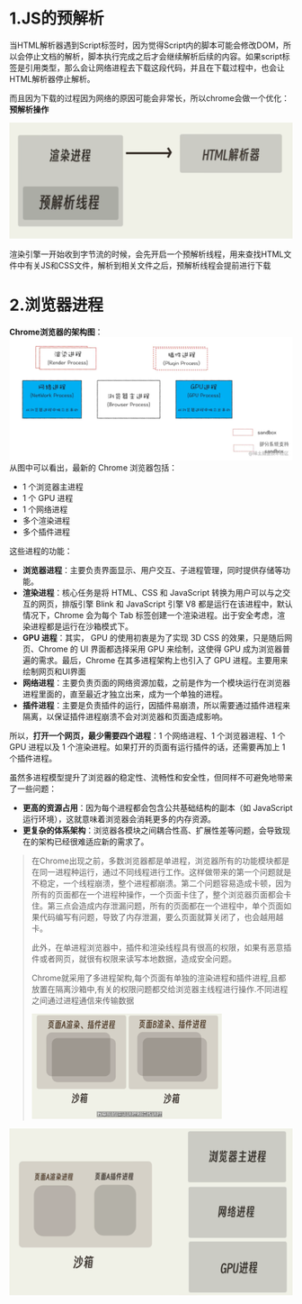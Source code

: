 # 1.JS的预解析

当HTML解析器遇到Script标签时，因为觉得Script内的脚本可能会修改DOM，所以会停止文档的解析，脚本执行完成之后才会继续解析后续的内容。如果script标签是引用类型，那么会让网络进程去下载这段代码，并且在下载过程中，也会让HTML解析器停止解析。

而且因为下载的过程因为网络的原因可能会非常长，所以chrome会做一个优化：**预解析操作**

![image-20230824161632520](./assets/image-20230824161632520.png)

渲染引擎一开始收到字节流的时候，会先开启一个预解析线程，用来查找HTML文件中有关JS和CSS文件，解析到相关文件之后，预解析线程会提前进行下载

# 2.浏览器进程

**Chrome浏览器的架构图**： ![img](./assets/83e928a4f95d4ebe91d0881b5b2cf94btplv-k3u1fbpfcp-zoom-in-crop-mark1512000.webp) 从图中可以看出，最新的 Chrome 浏览器包括：

- 1 个浏览器主进程
- 1 个 GPU 进程
- 1 个网络进程
- 多个渲染进程
- 多个插件进程

这些进程的功能：

- **浏览器进程**：主要负责界面显示、用户交互、子进程管理，同时提供存储等功能。
- **渲染进程**：核心任务是将 HTML、CSS 和 JavaScript 转换为用户可以与之交互的网页，排版引擎 Blink 和 JavaScript 引擎 V8 都是运行在该进程中，默认情况下，Chrome 会为每个 Tab 标签创建一个渲染进程。出于安全考虑，渲染进程都是运行在沙箱模式下。
- **GPU 进程**：其实， GPU 的使用初衷是为了实现 3D CSS 的效果，只是随后网页、Chrome 的 UI 界面都选择采用 GPU 来绘制，这使得 GPU 成为浏览器普遍的需求。最后，Chrome 在其多进程架构上也引入了 GPU 进程。主要用来绘制网页和UI界面
- **网络进程**：主要负责页面的网络资源加载，之前是作为一个模块运行在浏览器进程里面的，直至最近才独立出来，成为一个单独的进程。
- **插件进程**：主要是负责插件的运行，因插件易崩溃，所以需要通过插件进程来隔离，以保证插件进程崩溃不会对浏览器和页面造成影响。

所以，**打开一个网页，最少需要四个进程**：1 个网络进程、1 个浏览器进程、1 个 GPU 进程以及 1 个渲染进程。如果打开的页面有运行插件的话，还需要再加上 1 个插件进程。

虽然多进程模型提升了浏览器的稳定性、流畅性和安全性，但同样不可避免地带来了一些问题：

- **更高的资源占用**：因为每个进程都会包含公共基础结构的副本（如 JavaScript 运行环境），这就意味着浏览器会消耗更多的内存资源。
- **更复杂的体系架构**：浏览器各模块之间耦合性高、扩展性差等问题，会导致现在的架构已经很难适应新的需求了。

> 在Chrome出现之前，多数浏览器都是单进程，浏览器所有的功能模块都是在同一进程种运行，通过不同线程进行工作。这样做带来的第一个问题就是不稳定，一个线程崩溃，整个进程都崩溃。第二个问题容易造成卡顿，因为所有的页面都在一个进程种操作，一个页面卡住了，整个浏览器页面都会卡住。第三点会造成内存泄漏问题，所有的页面都在一个进程中，单个页面如果代码编写有问题，导致了内存泄漏，要么页面就算关闭了，也会越用越卡。
>
> 此外，在单进程浏览器中，插件和渲染线程具有很高的权限，如果有恶意插件或者网页，就很有权限来读写本地数据，造成安全问题。
>
> Chrome就采用了多进程架构,每个页面有单独的渲染进程和插件进程,且都放置在隔离沙箱中,有关的权限问题都交给浏览器主线程进行操作.不同进程之间通过进程通信来传输数据
>
> <img src="./assets/image-20230824220426488.png" alt="image-20230824220426488" style="zoom:33%;" />

<img src="./assets/image-20230824220515022.png" alt="image-20230824220515022" style="zoom:50%;" />

